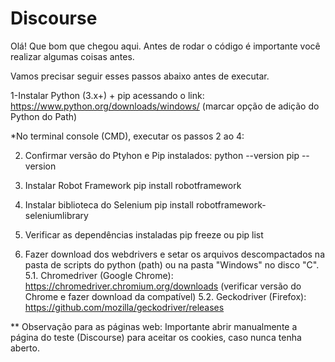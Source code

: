 # Discourse

Olá! Que bom que chegou aqui. Antes de rodar o código é importante você realizar algumas coisas antes.

Vamos precisar seguir esses passos abaixo antes de executar.

1-Instalar Python (3.x+) + pip acessando o link: https://www.python.org/downloads/windows/
(marcar opção de adição do Python do Path)

*No terminal console (CMD), executar os passos 2 ao 4:

2. Confirmar versão do Ptyhon e Pip instalados:
	python --version
	pip --version

3. Instalar Robot Framework
	pip install robotframework
		
3. Instalar biblioteca do Selenium
	pip install robotframework-seleniumlibrary

4. Verificar as dependências instaladas
	pip freeze ou pip list
	
5. Fazer download dos webdrivers e setar os arquivos descompactados na pasta de scripts do python (path) ou na pasta "Windows" no disco "C".
	5.1. Chromedriver (Google Chrome): https://chromedriver.chromium.org/downloads (verificar versão do Chrome e fazer download da compatível)
	5.2. Geckodriver (Firefox): https://github.com/mozilla/geckodriver/releases
	
	
** Observação para as páginas web: Importante abrir manualmente a página do teste (Discourse) para aceitar os cookies, caso nunca tenha aberto.	
